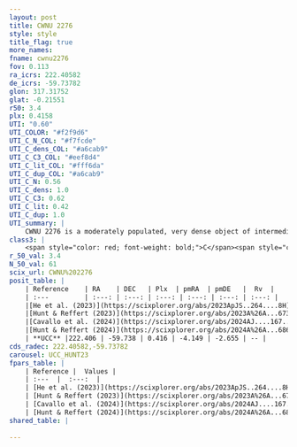 ```yaml
---
layout: post
title: CWNU 2276
style: style
title_flag: true
more_names: 
fname: cwnu2276
fov: 0.113
ra_icrs: 222.40582
de_icrs: -59.73782
glon: 317.31752
glat: -0.21551
r50: 3.4
plx: 0.4158
UTI: "0.60"
UTI_COLOR: "#f2f9d6"
UTI_C_N_COL: "#f7fcde"
UTI_C_dens_COL: "#a6cab9"
UTI_C_C3_COL: "#eef8d4"
UTI_C_lit_COL: "#fff6da"
UTI_C_dup_COL: "#a6cab9"
UTI_C_N: 0.56
UTI_C_dens: 1.0
UTI_C_C3: 0.62
UTI_C_lit: 0.42
UTI_C_dup: 1.0
UTI_summary: |
    CWNU 2276 is a moderately populated, very dense object of intermediate C3 quality. It was recently reported in the literature.
class3: |
    <span style="color: red; font-weight: bold;">C</span><span style="color: green; font-weight: bold;">A</span>
r_50_val: 3.4
N_50_val: 61
scix_url: CWNU%202276
posit_table: |
    | Reference    | RA    | DEC   | Plx  | pmRA  | pmDE   |  Rv  |
    | :---         | :---: | :---: | :---: | :---: | :---: | :---: |
    |[He et al. (2023)](https://scixplorer.org/abs/2023ApJS..264....8H) | 222.405 | -59.734 | 0.42 | -4.144 | -2.668 | -42.89 |
    |[Hunt & Reffert (2023)](https://scixplorer.org/abs/2023A%26A...673A.114H) | 222.41 | -59.73 | 0.412 | -4.138 | -2.643 | -- |
    |[Cavallo et al. (2024)](https://scixplorer.org/abs/2024AJ....167...12C) | 222.407 | -59.739 | 0.417 | -- | -- | -- |
    |[Hunt & Reffert (2024)](https://scixplorer.org/abs/2024A%26A...686A..42H) | 222.41 | -59.73 | 0.412 | -4.138 | -2.643 | -- |
    | **UCC** |222.406 | -59.738 | 0.416 | -4.149 | -2.655 | -- | 
cds_radec: 222.40582,-59.73782
carousel: UCC_HUNT23
fpars_table: |
    | Reference |  Values |
    | :---  |  :---:  |
    | [He et al. (2023)](https://scixplorer.org/abs/2023ApJS..264....8H) | `A0=2.5, m-M=11.7, logAge=6.5` |
    | [Hunt & Reffert (2023)](https://scixplorer.org/abs/2023A%26A...673A.114H) | `AV50=3.377, diffAV50=1.292, MOD50=11.781, logAge50=7.623` |
    | [Cavallo et al. (2024)](https://scixplorer.org/abs/2024AJ....167...12C) | `AV50=3.31, dMod50=11.95, logAge50=8.19, [Fe/H]50=-0.2` |
    | [Hunt & Reffert (2024)](https://scixplorer.org/abs/2024A%26A...686A..42H) | `MassJ=276.832` |
shared_table: |
    
---
```

